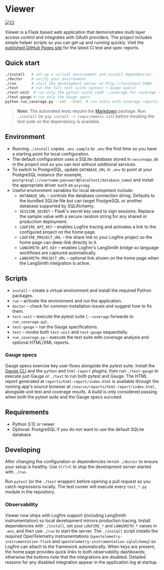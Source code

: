 # Viewer

[![CI](https://github.com/curtcox/Viewer/actions/workflows/ci.yml/badge.svg)](https://github.com/curtcox/Viewer/actions/workflows/ci.yml)

Viewer is a Flask based web application that demonstrates multi layer access control and integrates with OAuth providers.
The project includes simple helper scripts so you can get up and running quickly.
Visit the [published GitHub Pages site](https://curtcox.github.io/Viewer/) for the latest CI test and spec reports.

## Quick start

```bash
./install   # set up a virtual environment and install dependencies
./doctor    # verify your environment
./run       # start the development server on http://localhost:5000
./test      # run the full test suite (pytest + Gauge specs)
./test-unit  # run only the pytest suite (add --coverage for coverage reports)
./test-gauge # run only the Gauge specs
python run_coverage.py --xml --html  # run tests with coverage reports (optional)
```

> **Note:** The automated tests require the [Markdown](https://python-markdown.github.io/) package. Run `./install` (or
> `pip install -r requirements.txt`) before invoking the test suite so the dependency is available.

## Environment

* Running `./install` copies `.env.sample` to `.env` the first time so you have a starting point for local configuration.
* The default configuration uses a SQLite database stored in `secureapp.db` in the project root so you can test without
  additional services.
* To switch to PostgreSQL, update `DATABASE_URL` in `.env` to point at your PostgreSQL instance (for example,
  `postgresql://username:password@localhost/database_name`) and install the appropriate driver such as `psycopg`.
* Useful environment variables for local development include:
  * `DATABASE_URL` – controls the database connection string.  Defaults to the bundled SQLite file but can target
    PostgreSQL or another database supported by SQLAlchemy.
  * `SESSION_SECRET` – Flask's secret key used to sign sessions.  Replace the sample value with a secure random string
    for any shared or production deployment.
  * `LOGFIRE_API_KEY` – enables Logfire tracing and activates a link to the configured project on the home page.
  * `LOGFIRE_PROJECT_URL` – the share link to your Logfire project so the home page can deep-link directly to it.
  * `LANGSMITH_API_KEY` – enables Logfire's LangSmith bridge so language workflows are captured automatically.
  * `LANGSMITH_PROJECT_URL` – optional link shown on the home page when the LangSmith integration is active.
## Scripts

* `install` – create a virtual environment and install the required Python packages.
* `run` – activate the environment and run the application.
* `doctor` – check for common installation issues and suggest how to fix them.
* `test-unit` – execute the pytest suite (`--coverage` forwards to `run_coverage.py`).
* `test-gauge` – run the Gauge specifications.
* `test` – invoke both `test-unit` and `test-gauge` sequentially.
* `run_coverage.py` – execute the test suite with coverage analysis and optional HTML/XML reports.

### Gauge specs

Gauge specs exercise key user flows alongside the pytest suite. Install the
[Gauge CLI](https://docs.gauge.org/getting_started/installing-gauge.html) and the
`python` and `html-report` plugins, then run `./test-gauge` to execute just Gauge or `./test` to run both pytest and
Gauge. The HTML report generated at `reports/html-report/index.html` is available
through the running app's source browser at `/source/reports/html-report/index.html`,
alongside unit test and coverage results. A build is only considered passing when
both the pytest suite and the Gauge specs succeed.

## Requirements

* Python 3.12 or newer
* Optional: PostgreSQL if you do not want to use the default SQLite database

## Developing

After changing the configuration or dependencies re‑run `./doctor` to ensure your setup is healthy.  Use `Ctrl+C` to stop
 the development server started with `./run`.

Run `pytest` (or the `./test` wrapper) before opening a pull request so you catch regressions locally.  The test runner will
execute every `test_*.py` module in the repository.

### Observability

Viewer now ships with Logfire support (including LangSmith instrumentation) so local development mirrors production
tracing.  Install dependencies with `./install`, set your `LOGFIRE_*` and `LANGSMITH_*` values in `.env`, and then use `./run`
to start the server.  The `./install` script installs the required OpenTelemetry instrumentations (`opentelemetry-
instrumentation-flask` and `opentelemetry-instrumentation-sqlalchemy`) so Logfire can attach to the framework automatically.
When keys are present, the home page provides quick links to both observability dashboards; otherwise the buttons note that
the integrations are disabled.  Detailed reasons for any disabled integration appear in the application log at startup.

